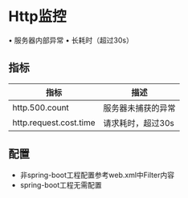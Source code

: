 #  Http监控
  • 服务器内部异常
  • 长耗时（超过30s）

  
  
## 指标
  
|指标|描述|
|----|----|
|http.500.count| 服务器未捕获的异常|
|http.request.cost.time|请求耗时，超过30s|

  
## 配置

  - 非spring-boot工程配置参考web.xml中Filter内容
  - spring-boot工程无需配置  